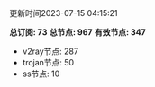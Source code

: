 更新时间2023-07-15 04:15:21

**总订阅: 73**
**总节点: 967**
**有效节点: 347**
- v2ray节点: 287
- trojan节点: 50
- ss节点: 10
